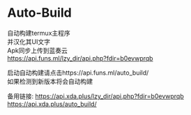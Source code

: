 # Auto-Build
自动构建termux主程序   
并汉化其UI文字   
Apk同步上传到蓝奏云   
https://api.funs.ml/lzy_dir/api.php?fdir=b0evwprqb

启动自动构建请点击https://api.funs.ml/auto_build/   
如果检测到新版本将会自动构建

备用链接:
https://api.xda.plus/lzy_dir/api.php?fdir=b0evwprqb
https://api.xda.plus/auto_build/
